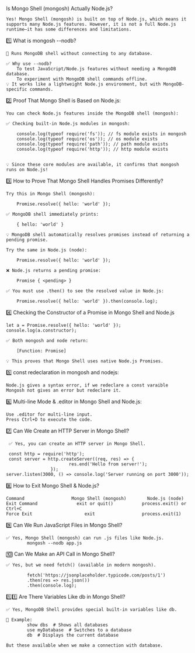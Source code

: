 Is Mongo Shell (mongosh) Actually Node.js?

    Yes! Mongo Shell (mongosh) is built on top of Node.js, which means it supports many Node.js features. However, it is not a full Node.js runtime—it has some differences and limitations.

1️⃣ What is mongosh --nodb?

    📌 Runs MongoDB shell without connecting to any database.

    ✅ Why use --nodb?
        To test JavaScript/Node.js features without needing a MongoDB database.
        To experiment with MongoDB shell commands offline.
    💡 It works like a lightweight Node.js environment, but with MongoDB-specific commands.


2️⃣ Proof That Mongo Shell is Based on Node.js:

    You can check Node.js features inside the MongoDB shell (mongosh):

    ✅ Checking built-in Node.js modules in mongosh:

        console.log(typeof require('fs')); // fs module exists in mongosh
        console.log(typeof require('os')); // os module exists
        console.log(typeof require('path')); // path module exists
        console.log(typeof require('http')); // http module exists

    
    💡 Since these core modules are available, it confirms that mongosh runs on Node.js!



3️⃣ How to Prove That Mongo Shell Handles Promises Differently?

    Try this in Mongo Shell (mongosh):

        Promise.resolve({ hello: 'world' });

    ✅ MongoDB shell immediately prints:

        { hello: 'world' }

    💡 MongoDB shell automatically resolves promises instead of returning a pending promise.

    Try the same in Node.js (node):

        Promise.resolve({ hello: 'world' });

    ❌ Node.js returns a pending promise:

        Promise { <pending> }

    ✅ You must use .then() to see the resolved value in Node.js:

        Promise.resolve({ hello: 'world' }).then(console.log);


4️⃣ Checking the Constructor of a Promise in Mongo Shell and Node.js

    let a = Promise.resolve({ hello: 'world' });
    console.log(a.constructor);

    ✅ Both mongosh and node return:

        [Function: Promise]

    💡 This proves that Mongo Shell uses native Node.js Promises.


5️⃣  const redeclaration in mongosh and nodejs:

    Node.js gives a syntax error, if we redeclare a const varaible
    Mongosh not gives an error but redeclare it.


6️⃣ Multi-line Mode & .editor in Mongo Shell and Node.js:

    Use .editor for multi-line input.
    Press Ctrl+D to execute the code.


7️⃣ Can We Create an HTTP Server in Mongo Shell?

     ✅ Yes, you can create an HTTP server in Mongo Shell.

     const http = require('http');
     const server = http.createServer((req, res) => {
                            res.end('Hello from server!');
                     });
    server.listen(3000, () => console.log('Server running on port 3000'));


8️⃣ How to Exit Mongo Shell & Node.js?

    Command	                 Mongo Shell (mongosh)	      Node.js (node)
    Exit Command	           exit or quit()	        process.exit() or Ctrl+C
    Force Exit	                  exit	                process.exit(1)


9️⃣ Can We Run JavaScript Files in Mongo Shell?

    ✅ Yes, Mongo Shell (mongosh) can run .js files like Node.js.
            mongosh --nodb app.js


🔟 Can We Make an API Call in Mongo Shell?

    ✅ Yes, but we need fetch() (available in modern mongosh).

            fetch('https://jsonplaceholder.typicode.com/posts/1')
            .then(res => res.json())
            .then(console.log);

1️⃣1️⃣ Are There Variables Like db in Mongo Shell?

    ✅ Yes, MongoDB Shell provides special built-in variables like db.

    📌 Example:
            show dbs  # Shows all databases
            use myDatabase  # Switches to a database
            db  # Displays the current database

    But these available when we make a connection with database.